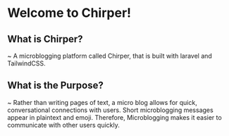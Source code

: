 <h1>Welcome to Chirper!</h1>

## What is Chirper?
 ~ A microblogging platform called Chirper, that is built with laravel and TailwindCSS.

## What is the Purpose?
~ Rather than writing pages of text, a micro blog allows for quick, conversational connections with users. Short microblogging messages appear in plaintext and emoji. Therefore, Microblogging makes it easier to communicate with other users quickly.
